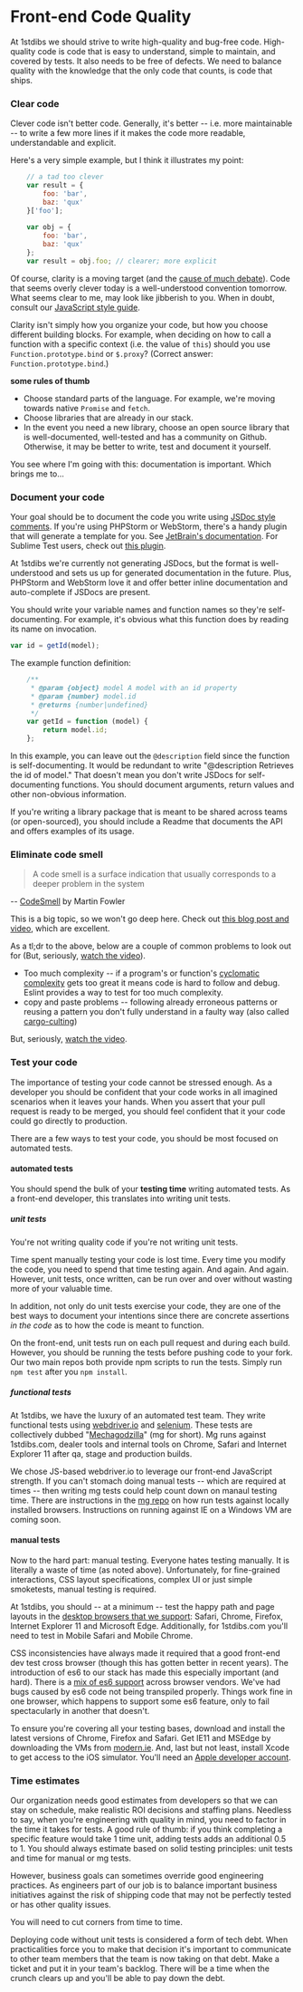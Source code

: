 # Front-end Code Quality

At 1stdibs we should strive to write high-quality and bug-free code. High-quality code is code that is easy to understand, simple to maintain, and covered by tests. It also needs to be free of defects. We need to balance quality with the knowledge that the only code that counts, is code that ships.

### Clear code
Clever code isn't better code. Generally, it's better -- i.e. more maintainable -- to write a few more lines if it makes the code more readable, understandable and explicit.

Here's a very simple example, but I think it illustrates my point:

```javascript
    // a tad too clever
    var result = {
        foo: 'bar',
        baz: 'qux'
    }['foo'];
    
    var obj = {
        foo: 'bar',
        baz: 'qux'
    };
    var result = obj.foo; // clearer; more explicit
```

Of course, clarity is a moving target (and the [cause of much debate](https://www.reddit.com/r/javascript/comments/1bl24h/explicit_vs_clever/)). Code that seems overly clever today is a well-understood convention tomorrow. What seems clear to me, may look like jibberish to you. When in doubt, consult our [JavaScript style guide](https://github.com/1stdibs/javascript).

Clarity isn't simply how you organize your code, but how you choose different building blocks. For example, when deciding on how to call a function with a specific context (i.e. the value of `this`) should you use `Function.prototype.bind` or `$.proxy`? (Correct answer: `Function.prototype.bind`.)

**some rules of thumb**

* Choose standard parts of the language. For example, we're moving towards native `Promise` and `fetch`. 
* Choose libraries that are already in our stack.
* In the event you need a new library, choose an open source library that is well-documented, well-tested and has a community on Github. Otherwise, it may be better to write, test and document it yourself.

You see where I'm going with this: documentation is important. Which brings me to...

### Document your code

Your goal should be to document the code you write using [JSDoc style comments](http://usejsdoc.org/about-getting-started.html). If you're using PHPStorm or WebStorm, there's a handy plugin that will generate a template for you. See [JetBrain's documentation](https://www.jetbrains.com/webstorm/help/creating-jsdoc-comments.html). For Sublime Test users, check out [this plugin](https://github.com/Warin/Sublime/tree/master/DocBlockr).

At 1stdibs we're currently not generating JSDocs, but the format is well-understood and sets us up for generated documentation in the future. Plus, PHPStorm and WebStorm love it and offer better inline documentation and auto-complete if JSDocs are present. 

You should write your variable names and function names so they're self-documenting. For example, it's obvious what this function does by reading its name on invocation. 

```javascript
var id = getId(model);
```

The example function definition:

```javascript
    /**
     * @param {object} model A model with an id property
     * @param {number} model.id
     * @returns {number|undefined}
     */
    var getId = function (model) {
        return model.id;
    };
```

In this example, you can leave out the `@description` field since the function is self-documenting. It would be redundant to write "@description Retrieves the id of model." That doesn't mean you don't write JSDocs for self-documenting functions. You should document arguments, return values and other non-obvious information. 

If you're writing a library package that is meant to be shared across teams (or open-sourced), you should include a Readme that documents the API and offers examples of its usage.


### Eliminate code smell

> A code smell is a surface indication that usually corresponds to a deeper problem in the system 
    
   -- [CodeSmell](http://martinfowler.com/bliki/CodeSmell.html) by Martin Fowler

This is a big topic, so we won't go deep here. Check out [this blog post and video](http://elijahmanor.com/javascript-smells/), which are excellent.
  
As a tl;dr to the above, below are a couple of common problems to look out for (But, seriously, [watch the video](https://youtu.be/JVlfj7mQZPo)). 

* Too much complexity -- if a program's or function's [cyclomatic complexity](http://dictionary.reference.com/browse/cyclomatic-complexity) gets too great it means code is hard to follow and debug. Eslint provides a way to test for too much complexity.
* copy and paste problems -- following already erroneous patterns or reusing a pattern you don't fully understand in a faulty way (also called [cargo-culting](https://en.wikipedia.org/wiki/Cargo_cult_programming))

But, seriously, [watch the video](https://youtu.be/JVlfj7mQZPo).

### Test your code

The importance of testing your code cannot be stressed enough. As a developer you should be confident that your code works in all imagined scenarios when it leaves your hands. When you assert that your pull request is ready to be merged, you should feel confident that it your code could go directly to production. 

There are a few ways to test your code, you should be most focused on automated tests.  

#### automated tests

You should spend the bulk of your **testing time** writing automated tests. As a front-end developer, this translates into writing unit tests.  

##### unit tests

You're not writing quality code if you're not writing unit tests.

Time spent manually testing your code is lost time. Every time you modify the code, you need to spend that time testing again. And again. And again. However, unit tests, once written, can be run over and over without wasting more of your valuable time. 

In addition, not only do unit tests exercise your code, they are one of the best ways to document your intentions since there are concrete assertions *in the code* as to how the code is meant to function. 

On the front-end, unit tests run on each pull request and during each build. However, you should be running the tests before pushing code to your fork. Our two main repos both provide npm scripts to run the tests. Simply run `npm test` after you `npm install`.

##### functional tests

At 1stdibs, we have the luxury of an automated test team. They write functional tests using [webdriver.io](http://webdriver.io/) and [selenium](http://www.seleniumhq.org/). These tests are collectively dubbed "[Mechagodzilla](https://github.com/1stdibs/mecha-godzilla)" (mg for short). Mg runs against 1stdibs.com, dealer tools and internal tools on Chrome, Safari and Internet Explorer 11 after qa, stage and production builds. 

We chose JS-based webdriver.io to leverage our front-end JavaScript strength. If you can't stomach doing manual tests -- which are required at times -- then  writing mg tests could help count down on manaul testing time. There are instructions in the [mg repo](https://github.com/1stdibs/mecha-godzilla) on how run tests against locally installed browsers. Instructions on running against IE on a Windows VM are coming soon.

#### manual tests

Now to the hard part: manual testing. Everyone hates testing manually. It is literally a waste of time (as noted above). Unfortunately, for fine-grained interactions, CSS layout specifications, complex UI or just simple smoketests, manual testing is required.
 
At 1stdibs, you should -- at a minimum -- test the happy path and page layouts in the [desktop browsers that we support](./browser-support.md): Safari, Chrome, Firefox, Internet Explorer 11 and Microsoft Edge. Additionally, for 1stdibs.com you'll need to test in Mobile Safari and Mobile Chrome.

CSS inconsistencies have always made it required that a good front-end dev test cross browser (though this has gotten better in recent years). The introduction of es6 to our stack has made this especially important (and hard). There is a [mix of es6 support](https://kangax.github.io/compat-table/es6/) across browser vendors. We've had bugs caused by es6 code not being transpiled properly. Things work fine in one browser, which happens to support some es6 feature, only to fail spectacularly in another that doesn't.

To ensure you're covering all your testing bases, download and install the latest versions of Chrome, Firefox and Safari. Get IE11 and MSEdge by downloading the VMs from [modern.ie](https://dev.modern.ie/tools/vms/mac/). And, last but not least, install Xcode to get access to the iOS simulator. You'll need an [Apple developer account](https://developer.apple.com/).

### Time estimates

Our organization needs good estimates from developers so that we can stay on schedule, make realistic ROI decisions and staffing plans. Needless to say, when you're engineering with quality in mind, you need to factor in the time it takes for tests. A good rule of thumb: if you think completing a specific feature would take 1 time unit, adding tests adds an additional 0.5 to 1. You should always estimate based on solid testing principles: unit tests and time for manual or mg tests. 

However, business goals can sometimes override good engineering practices. As engineers part of our job is to balance important business initiatives against the risk of shipping code that may not be perfectly tested or has other quality issues. 

You will need to cut corners from time to time. 

Deploying code without unit tests is considered a form of tech debt. When practicalities force you to make that decision it's important to communicate to other team members that the team is now taking on that debt. Make a ticket and put it in your team's backlog. There will be a time when the crunch clears up and you'll be able to pay down the debt.
